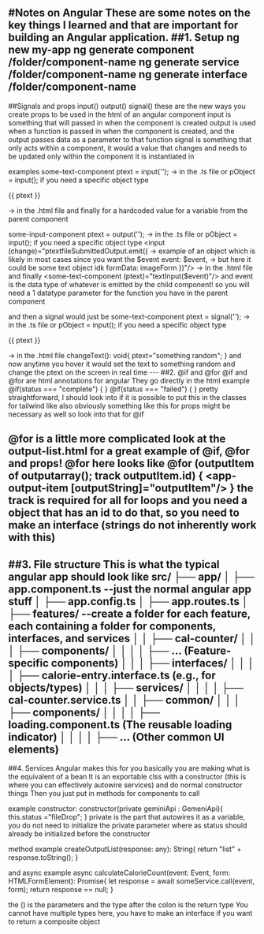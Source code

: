 #Notes on Angular
These are some notes on the key things I learned and that are important for building an Angular application.
##1. Setup
ng new my-app
ng generate component /folder/component-name
ng generate service /folder/component-name
ng generate interface /folder/component-name
---
##Signals and props
input()
output()
signal()
these are the new ways you create props to be used in the html of an angular component
input is something that will passed in when the component is created
output is used when a function is passed in when the component is created, and the output passes data as a parameter to that function
signal is something that only acts within a component, it would a value that changes and needs to be updated only within the component it is instantiated in

examples
some-text-component
ptext = input(''); -> in the .ts file
or pObject = input<ObjectType>(); if you need a specific object type
<p>{{ ptext }}</p> -> in the .html file
and finally
<some-text-component ptext="hello"/> for a hardcoded value
<some-text-component [ptext]="ptextVal"/> for a variable from the parent component

some-input-component
ptext = output(''); -> in the .ts file
or pObject = input<ObjectType>(); if you need a specific object type
<input (change)="ptextfileSubmittedOutput.emit({ -> example of an object which is likely in most cases since you want the $event
                event: $event,                   -> but here it could be some text object idk
                formData: imageForm
            })"/> -> in the .html file
and finally
<some-text-component (ptext)="textInput($event)"/> and event is the data type of whatever is emitted by the child component!
so you will need a 1 datatype parameter for the function you have in the parent component

and then a signal would just be
some-text-component
ptext = signal(''); -> in the .ts file
or pObject = input<ObjectType>(); if you need a specific object type
<p (hover)="changeText()">{{ ptext }}</p> -> in the .html file
changeText(): void{
  ptext="something random";
}
and now anytime you hover it would set the text to something random and change the ptext on the screen in real time
---
##2. @if and @for
@if and @for are html annotations for angular
They go directly in the html
example
@if(status === "complete") {
  <app-complete/>
}
@if(status === "failed") {
  <app-failed/>
}
pretty straightforward, I should look into if it is possible to put this in the classes for tailwind
like <app-failed class="@if(status==="complete"){bg-green-900}" @if(status==="failed"){bg-red-900}"/>
also obviously something like this for props might be necessary as well
so look into that for @if

@for is a little more complicated
look at the output-list.html for a great example of @if, @for and props!
@for here looks like
@for (outputItem of outputarray(); track outputItem.id) {
  <app-output-item [outputString]="outputItem"/>
}
the track is required for all for loops
and you need a object that has an id to do that, so you need to make an interface (strings do not inherently work with this)
---
##3. File structure
This is what the typical angular app should look like
src/
├── app/
│   ├── app.component.ts --just the normal angular app stuff
│   ├── app.config.ts
│   ├── app.routes.ts
│   ├── features/  --create a folder for each feature, each containing a folder for components, interfaces, and services
│   │   ├── cal-counter/
│   │   │   ├── components/
│   │   │   │   ├── ... (Feature-specific components)
│   │   │   ├── interfaces/
│   │   │   │   ├── calorie-entry.interface.ts (e.g., for objects/types)
│   │   │   ├── services/
│   │   │   │   ├── cal-counter.service.ts
│   │   ├── common/
│   │   │   ├── components/
│   │   │   │   ├── loading.component.ts (The reusable loading indicator)
│   │   │   │   ├── ... (Other common UI elements)
---
##4. Services
Angular makes this for you
basically you are making what is the equivalent of a bean
It is an exportable clss with a constructor (this is where you can effectively autowire services)
and do normal constructor things
Then you just put in methods for components to call

example constructor:
constructor(private geminiApi : GemeniApi){
    this.status ="fileDrop";
}
private is the part that autowires it as a variable, you do not need to initialize the private parameter
where as status should already be initialized before the constructor

method example
createOutputList(response: any): String{
  return "list" + response.toString();
}

and async example
async calculateCalorieCount(event: Event, form: HTMLFormElement): Promise<boolean>{
  let response = await someService.call(event, form);
  return response == null;
}

the () is the parameters and the type after the colon is the return type
You cannot have multiple types here, you have to make an interface if you want to return a composite object
